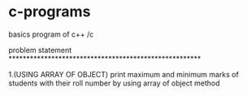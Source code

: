 # c-programs
 basics program of c++ /c

problem statement ******************************************************

1.(USING ARRAY OF OBJECT)  print maximum and minimum marks of students with their roll number by using array of object method 
